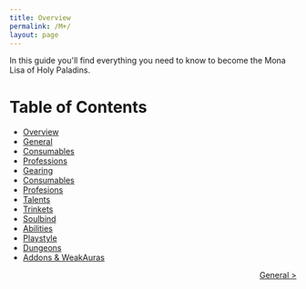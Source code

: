 ```yaml
---
title: Overview
permalink: /M+/
layout: page
---
```


In this guide you'll find everything you need to know to become the Mona Lisa of Holy Paladins.

# Table of Contents

- [Overview](/M+/)
- [General](/M+/general)
- [Consumables](/M+/consumables)
- [Professions](/M+/professions)
- [Gearing](/M+/gearing)
- [Consumables](/M+/consumables)
- [Profesions](/M+/professions)
- [Talents](/M+/talents)
- [Trinkets](/M+/trinkets)
- [Soulbind](/M+/soulbind)
- [Abilities](/M+/abilities)
- [Playstyle](/M+/playstyle)
- [Dungeons](/M+/dungeons)
- [Addons & WeakAuras](/M+/weakauras)

<div style="text-align:right;">
<a href="/M+/general"> General ></a>
</div>
